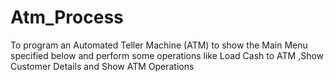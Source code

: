 # Atm_Process
To program an Automated Teller Machine (ATM) to show the Main Menu specified below and perform some operations like Load Cash to ATM ,Show Customer Details and Show ATM Operations
